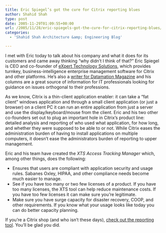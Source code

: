 ```yaml
---
title: Eric Spiegel’s got the cure for Citrix reporting blues
author: Shahid Shah
type: post
date: 2005-11-29T01:09:55+00:00
url: /2005/11/28/eric-spiegels-got-the-cure-for-citrix-reporting-blues/
categories:
  - 'Shahid Shah Architecture &amp; Engineering Blog'

---
```

I met with Eric today to talk about his company and what it does for its customers and came away thinking &#8220;why didn&#8217;t I think of that?&#8221; Eric Spiegel is CEO and co-founder of [eXpert Technology Solutions][1], which provides turnkey, business-intelligence enterprise management software for Citrix and other platforms. He&#8217;s also a [writer for Datamation Magazine][2] and his columns are a great source of information for IT professionals looking for guidance on issues orthogonal to their professions.

As we know, Citrix is a thin-client application enabler: it can take a &#8220;fat client&#8221; windows application and through a small client application (or just a browser) on a client PC it can run an entire application from just a server and use the display/keyboard/mouse from the client. Eric and his two other co-founders set out to plug an important hole in Citrix&#8217;s product line: detailed analysis and reporting of who used what application, for how long, and whether they were supposed to be able to or not. While Citrix eases the administration burden of having to install applications on multiple computers, it doesn&#8217;t ease the administrators burden of reporting to upper management. 

Eric and his team have created the _XTS Access Tracking Manager_ which, among other things, does the following:

  * Ensures that users are compliant with application security and usage rules. Sabanes Oxley, HIPAA, and other compliance needs become much easier to manage.
  * See if you have too many or two few licenses of a product. If you have too many licenses, the XTS tool can help reduce maintenance costs. If you have too few licenses it can make sure you&#8217;re legitimate.
  * Make sure you have surge capacity for disaster recovery, COOP, and other requirements. If you know what your usage looks like today you can do better capacity planning.

If you&#8217;re a Citrix shop (and who isn&#8217;t these days), [check out the reporting tool][1]. You&#8217;ll be glad you did.

 [1]: http://www.xtsinc.com/
 [2]: http://itmanagement.earthweb.com/columns/smit/